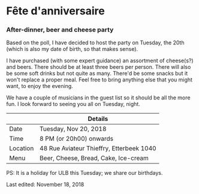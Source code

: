 # Fête d'anniversaire
### After-dinner, beer and cheese party

Based on the poll, I have decided to host the party on Tuesday, the 20th (which is also my date of birth, so that makes sense).

I have purchased (with some expert guidance) an assortment of cheese(s?) and beers.  There should be at least three beers per person. There will also be some soft drinks but not quite as many. There'd be some snacks but it won't replace a proper meal. Feel free to bring anything else that you might want, to enjoy the evening. 

We have a couple of musicians in the guest list so it should be all the more fun. I look forward to seeing you all on Tuesday, night.



|          | Details                                  |
| -------- | ---------------------------------------- |
| Date     | Tuesday, Nov 20, 2018                    |
| Time     | 8 PM (or 20h00) onwards                  |
| Location | 48 Rue Aviateur Thieffry, Etterbeek 1040 |
| Menu     | Beer, Cheese, Bread, Cake, Ice-cream     |



PS: It is a holiday for ULB this Tuesday; we share our birthdays.





Last edited: November 18, 2018